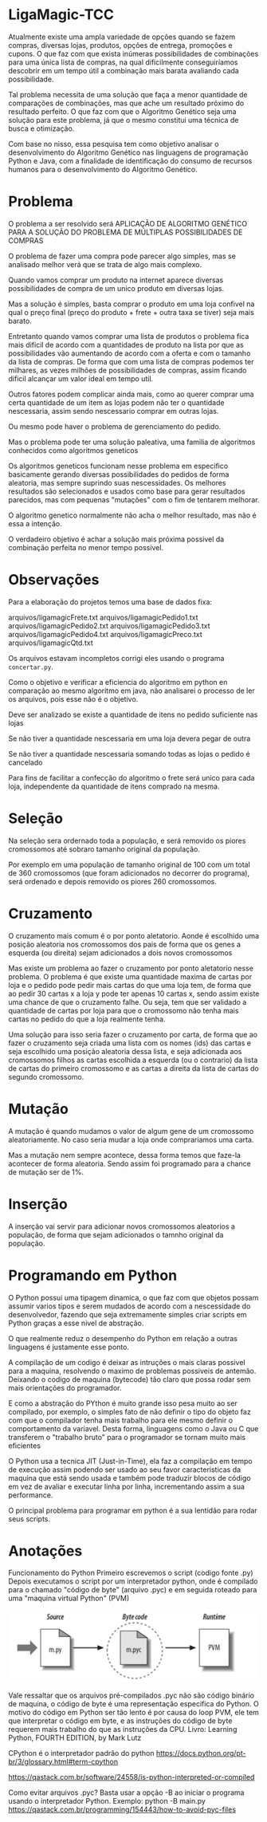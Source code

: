 # LigaMagic-TCC


Atualmente existe uma ampla variedade de opções quando se fazem compras, diversas lojas, produtos, opções de entrega, promoções e cupons. O que faz com que exista inúmeras possibilidades de combinações para uma única lista de compras, na qual dificilmente conseguiríamos descobrir em um tempo útil a combinação mais barata avaliando cada possibilidade.

Tal problema necessita de uma solução que faça a menor quantidade de comparações de combinações, mas que ache um resultado próximo do resultado perfeito. O que faz com que o Algoritmo Genético seja uma solução para este problema, já que o mesmo constitui uma técnica de busca e otimização.

Com base no nisso, essa pesquisa tem como objetivo analisar o desenvolvimento do Algoritmo Genético nas linguagens de programação Python e Java, com a finalidade de identificação do consumo de recursos humanos para o desenvolvimento do Algoritmo Genético.



# Problema

O problema a ser resolvido será APLICAÇÃO DE ALGORITMO GENÉTICO PARA A SOLUÇÃO DO PROBLEMA DE MÚLTIPLAS POSSIBILIDADES DE COMPRAS

O problema de fazer uma compra pode parecer algo simples, mas se analisado melhor verá que se trata de algo mais complexo.

Quando vamos comprar um produto na internet aparece diversas possibilidades de compra de um unico produto em diversas lojas.

Mas a solução é simples, basta comprar o produto em uma loja confivel na qual o preço final (preço do produto + frete + outra taxa se tiver) seja mais barato.

Entretanto quando vamos comprar uma lista de produtos o problema fica mais dificil de acordo com a quantidades de produto na lista por que as possibilidades vão aumentando de acordo com a oferta e com o tamanho da lista de compras. De forma que com uma lista de compras podemos ter milhares, as vezes milhões de possibilidades de compras, assim ficando dificil alcançar um valor ideal em tempo util.

Outros fatores podem complicar ainda mais, como ao querer comprar uma certa quantidade de um item as lojas podem não ter o quantidade nescessaria, assim sendo nescessario comprar em outras lojas.

Ou mesmo pode haver o problema de gerenciamento do pedido.

Mas o problema pode ter uma solução paleativa, uma familia de algoritmos conhecidos como algoritmos geneticos

Os algoritmos geneticos funcionam nesse problema em especifico basicamente gerando diversas possibilidades do pedidos de forma aleatoria, mas sempre suprindo suas nescessidades.
Os melhores resultados são selecionados e usados como base para gerar resultados parecidos, mas com pequenas "mutações" com o fim de tentarem melhorar.

O algoritmo genetico normalmente não acha o melhor resultado, mas não é essa a intenção.

O verdadeiro objetivo é achar a solução mais próxima possivel da combinação perfeita no menor tempo possivel.

# Observações

Para a elaboração do projetos temos uma base de dados fixa:

arquivos/ligamagicFrete.txt
arquivos/ligamagicPedido1.txt
arquivos/ligamagicPedido2.txt
arquivos/ligamagicPedido3.txt
arquivos/ligamagicPedido4.txt
arquivos/ligamagicPreco.txt
arquivos/ligamagicQtd.txt

Os arquivos estavam incompletos corrigi eles usando o programa `concertar.py`.

Como o objetivo e verificar a eficiencia do algoritmo em python en comparação ao mesmo algoritmo em java, não analisarei o processo de ler os arquivos, pois esse não é o objetivo.

Deve ser analizado se existe a quantidade de itens no pedido suficiente nas lojas

Se não tiver a quantidade nescessaria em uma loja devera pegar de outra

Se não tiver a quantidade nescessaria somando todas as lojas o pedido é cancelado

Para fins de facilitar a confecção do algoritmo o frete será unico para cada loja, independente da quantidade de itens comprado na mesma.

# Seleção

Na seleção sera ordernado toda a população, e será removido os piores cromossomos até sobraro tamanho original da população.

Por exemplo em uma população de tamanho original de 100 com um total de 360 cromossomos (que foram adicionados no decorrer do programa), será ordenado e depois removido os piores 260 cromossomos.

# Cruzamento

O cruzamento mais comum é o por ponto aletatorio. Aonde é escolhido uma posição aleatoria nos cromossomos dos pais de forma que os genes a esquerda (ou direita) 
sejam adicionados a dois novos cromossomos 

Mas existe um problema ao fazer o cruzamento por ponto aletatorio nesse problema. O problema é que existe uma quantidade maxima de cartas por loja e o pedido pode pedir mais cartas do que uma loja tem, de forma que ao pedir 30 cartas x a loja y pode ter apenas 10 cartas x, sendo assim existe uma chance de que o cruzamento falhe. Ou seja, tem que ser validado a quantidade de cartas por loja para que o cromossomo não tenha mais cartas no pedido do que a loja realmente tenha. 

Uma solução para isso seria fazer o cruzamento por carta, de forma que ao fazer o cruzamento seja criada uma lista com os nomes (ids) das cartas e seja escolhido uma posição aleatoria dessa lista, e seja adicionada aos cromossomos filhos as cartas escolhida a esquerda (ou o contrario) da lista de cartas do primeiro cromossomo e as cartas a direita da lista de cartas do segundo cromossomo.

# Mutação

A mutação é quando mudamos o valor de algum gene de um cromossomo aleatoriamente. No caso seria mudar a loja onde comprariamos uma carta.

Mas a mutação nem sempre acontece, dessa forma temos que faze-la acontecer de forma aleatoria. Sendo assim foi programado para a chance de mutação ser de 1%.

# Inserção 

A inserção vai servir para adicionar novos cromossomos aleatorios a população, de forma que sejam adicionados o tamnho original da população.

# Programando em Python

O Python possui uma tipagem dinamica, o que faz com que objetos possam assumir varios tipos e serem mudados de acordo com a nescessidade do desenvolvedor, fazendo que seja extremamente simples criar scripts em Python graças a esse nivel de abstração. 

O que realmente reduz o desempenho do Python em relação a outras linguagens é justamente esse ponto.

A compilação de um codigo é deixar as intruções o mais claras possivel para a maquina, resolvendo o maximo de problemas possiveis de antemão. Deixando o codigo de maquina (bytecode) tão claro que possa rodar sem mais orientações do programador.

E como a abstração do PYthon é muito grande isso pesa muito ao ser compilado, por exemplo, o simples fato de não definir o tipo do objeto faz com que o compilador tenha mais trabalho para ele mesmo definir o comportamento da variavel. Desta forma, linguagens como o Java ou C que transferem o "trabalho bruto" para o programador se tornam muito mais eficientes

O Python usa a tecnica JIT (Just-in-Time), ela faz a compilação em tempo de execução assim podendo ser usado ao seu favor caracteristicas da maquina que está sendo usada e também pode traduzir blocos de código em vez de avaliar e executar linha por linha, incrementando assim a sua performance.


O principal problema para programar em python é a sua lentidão para rodar seus scripts.

# Anotações 

Funcionamento do Python
Primeiro escrevemos o script (codigo fonte .py)
Depois executamos o script por um interpretador python, onde é compilado para o chamado "código de byte" (arquivo .pyc) e em seguida roteado para uma "maquina virtual Python" (PVM)

![alt text](https://github.com/BenitoMarculanoRibeiro/LigaMagic-Python-TCC/blob/main/imgs/img1.jpg?raw=true)

Vale ressaltar que os arquivos pré-compilados .pyc não são código binário de maquina, o código de byte é uma representação especifica do Python.
O motivo do código em Python ser tão lento é por causa do loop PVM, ele tem que interpretar o código em byte, e as instruções do código de byte requerem mais trabalho do que as instruções da CPU.
Livro: Learning Python, FOURTH EDITION, by Mark Lutz



CPython é o interpretador padrão do python
https://docs.python.org/pt-br/3/glossary.html#term-cpython


https://qastack.com.br/software/24558/is-python-interpreted-or-compiled

Como evitar arquivos .pyc? Basta usar a opção -B ao iniciar o programa usando o interpretador Python.
Exemplo: python -B main.py
https://qastack.com.br/programming/154443/how-to-avoid-pyc-files
